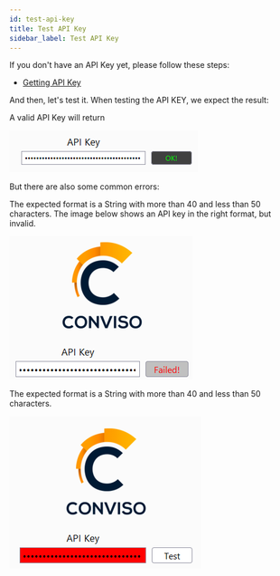 ```yaml
---
id: test-api-key
title: Test API Key
sidebar_label: Test API Key
---
```


If you don't have an API Key yet, please follow these steps:
* [Getting API Key](../../platform/security-feed.md#generate-api-key)

And then, let's test it. When testing the API KEY, we expect the result: 

A valid API Key will return

![img](../../../static/img/burp-extension/settings_tab/config_tab/api_key/valid_api_key.png)

But there are also some common errors:

The expected format is a String with more than 40 and less than 50 characters. The image below shows an API key in the right format, but invalid.

![img](../../../static/img/burp-extension/settings_tab/config_tab/common_errors/invalid_api_key/1.png)


The expected format is a String with more than 40 and less than 50 characters.

![img](../../../static/img/burp-extension/settings_tab/config_tab/common_errors/invalid_format/1.png)
